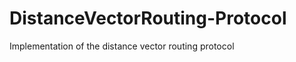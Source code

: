 DistanceVectorRouting-Protocol
==============================

Implementation of the distance vector routing protocol
